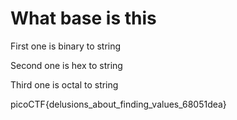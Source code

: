 # What base is this

First one is binary to string

Second one is hex to string

Third one is octal to string

picoCTF{delusions_about_finding_values_68051dea}